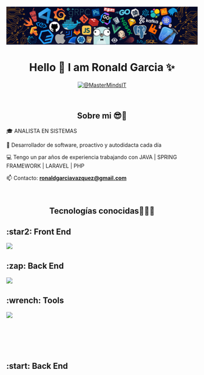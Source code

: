 ![Github Banner](https://github.com/Jaydeep-Yadav/Jaydeep-Yadav/blob/main/banner.png)


<h1 align="center">Hello 👋 I am Ronald Garcia</strong> ✨ </h1>

<p align="center">
  <a href="https://www.linkedin.com/in/ronald-garcia-vazquez"  target="_blank"><img align="center" src="https://img.shields.io/badge/LinkedIn-0077B5?style=for-the-badge&logo=linkedin&logoColor=white" alt="@MasterMindsIT"/></a>
  </p>
<br>
<h2 align="center">Sobre mi 😎🤏</h2>
<!--Intro start-->

<p align="left">
🎓 ANALISTA EN SISTEMAS
  
📝 Desarrollador de software, proactivo y autodidacta cada día

💻 Tengo un par años de experiencia trabajando con JAVA | SPRING FRAMEWORK | LARAVEL | PHP

📫 Contacto: **ronaldgarciavazquez@gmail.com**

<!--Intro end-->
  </p>
<br>

<h2 align="center">Tecnologías conocidas👨🏻‍💻</h2>
<!--tech stack icons-->
<p align="center">
  <h2>:star2: Front End</h2>
  <a href="https://skillicons.dev">
    <img src="https://skillicons.dev/icons?i=html,css,js,ts,vscode,tailwind,npm,vite,bootstrap,regex&perline=10" />
  </a>

  <h2>:zap: Back End</h2>
  <a href="https://skillicons.dev">
    <img src="https://skillicons.dev/icons?i=java,spring,postgresql,idea,eclipse,maven,mysql,firebase,c#,php&perline=10" />
  </a>


  <h2>:wrench: Tools</h2>
  <a href="https://skillicons.dev">
    <img src="https://skillicons.dev/icons?i=postman,docker,git,gitlab,github,ubuntu&perline=10" />
  </a>
</p>
<br>

<br/>
<br/>
<br/>
 <h2>:start: Back End</h2>
<br/>
<br/>
